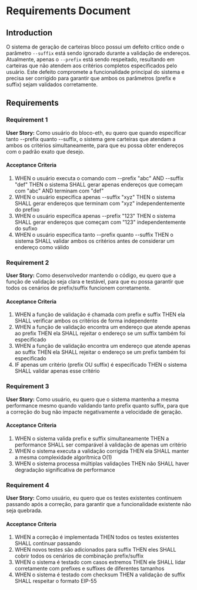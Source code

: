 # Requirements Document

## Introduction

O sistema de geração de carteiras bloco possui um defeito crítico onde o parâmetro `--suffix` está sendo ignorado durante a validação de endereços. Atualmente, apenas o `--prefix` está sendo respeitado, resultando em carteiras que não atendem aos critérios completos especificados pelo usuário. Este defeito compromete a funcionalidade principal do sistema e precisa ser corrigido para garantir que ambos os parâmetros (prefix e suffix) sejam validados corretamente.

## Requirements

### Requirement 1

**User Story:** Como usuário do bloco-eth, eu quero que quando especificar tanto --prefix quanto --suffix, o sistema gere carteiras que atendam a ambos os critérios simultaneamente, para que eu possa obter endereços com o padrão exato que desejo.

#### Acceptance Criteria

1. WHEN o usuário executa o comando com --prefix "abc" AND --suffix "def" THEN o sistema SHALL gerar apenas endereços que começam com "abc" AND terminam com "def"
2. WHEN o usuário especifica apenas --suffix "xyz" THEN o sistema SHALL gerar endereços que terminam com "xyz" independentemente do prefixo
3. WHEN o usuário especifica apenas --prefix "123" THEN o sistema SHALL gerar endereços que começam com "123" independentemente do sufixo
4. WHEN o usuário especifica tanto --prefix quanto --suffix THEN o sistema SHALL validar ambos os critérios antes de considerar um endereço como válido

### Requirement 2

**User Story:** Como desenvolvedor mantendo o código, eu quero que a função de validação seja clara e testável, para que eu possa garantir que todos os cenários de prefix/suffix funcionem corretamente.

#### Acceptance Criteria

1. WHEN a função de validação é chamada com prefix e suffix THEN ela SHALL verificar ambos os critérios de forma independente
2. WHEN a função de validação encontra um endereço que atende apenas ao prefix THEN ela SHALL rejeitar o endereço se um suffix também foi especificado
3. WHEN a função de validação encontra um endereço que atende apenas ao suffix THEN ela SHALL rejeitar o endereço se um prefix também foi especificado
4. IF apenas um critério (prefix OU suffix) é especificado THEN o sistema SHALL validar apenas esse critério

### Requirement 3

**User Story:** Como usuário, eu quero que o sistema mantenha a mesma performance mesmo quando validando tanto prefix quanto suffix, para que a correção do bug não impacte negativamente a velocidade de geração.

#### Acceptance Criteria

1. WHEN o sistema valida prefix e suffix simultaneamente THEN a performance SHALL ser comparável à validação de apenas um critério
2. WHEN o sistema executa a validação corrigida THEN ela SHALL manter a mesma complexidade algorítmica O(1)
3. WHEN o sistema processa múltiplas validações THEN não SHALL haver degradação significativa de performance

### Requirement 4

**User Story:** Como usuário, eu quero que os testes existentes continuem passando após a correção, para garantir que a funcionalidade existente não seja quebrada.

#### Acceptance Criteria

1. WHEN a correção é implementada THEN todos os testes existentes SHALL continuar passando
2. WHEN novos testes são adicionados para suffix THEN eles SHALL cobrir todos os cenários de combinação prefix/suffix
3. WHEN o sistema é testado com casos extremos THEN ele SHALL lidar corretamente com prefixes e suffixes de diferentes tamanhos
4. WHEN o sistema é testado com checksum THEN a validação de suffix SHALL respeitar o formato EIP-55